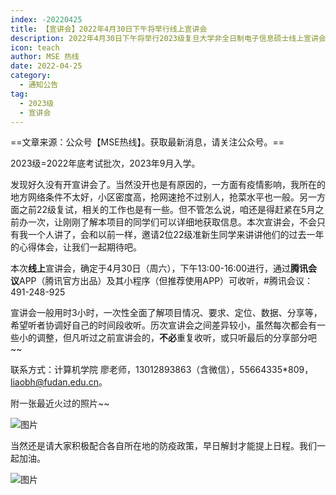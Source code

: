 ```yaml
---
index: -20220425
title: 【宣讲会】2022年4月30日下午将举行线上宣讲会
description: 2022年4月30日下午将举行2023级复旦大学非全日制电子信息硕士线上宣讲会
icon: teach
author: MSE 热线
date: 2022-04-25
category:
  - 通知公告
tag:
  - 2023级
  - 宣讲会
---
```


==文章来源：公众号【MSE热线】。获取最新消息，请关注公众号。==

2023级=2022年底考试批次，2023年9月入学。

发现好久没有开宣讲会了。当然没开也是有原因的，一方面有疫情影响，我所在的地方网络条件不太好，小区密度高，抢网速抢不过别人，抢菜水平也一般。另一方面之前22级复试，相关的工作也是有一些。但不管怎么说，咱还是得赶紧在5月之前办一次，让刚刚了解本项目的同学们可以详细地获取信息。本次宣讲会，不会只有我一个人讲了，会和以前一样，邀请2位22级准新生同学来讲讲他们的过去一年的心得体会，让我们一起期待吧。

本次**线上**宣讲会，确定于4月30日（周六），下午13:00-16:00进行，通过**腾讯会议**APP（腾讯官方出品）及其小程序（但推荐使用APP）可收听，#腾讯会议：491-248-925

宣讲会一般用时3小时，一次性全面了解项目情况、要求、定位、数据、分享等，希望听者协调好自己的时间段收听。历次宣讲会之间差异较小，虽然每次都会有一些小的调整，但凡听过之前宣讲会的，**不必**重复收听，或只听最后的分享部分吧~~

联系方式：计算机学院 廖老师，13012893863（含微信），55664335*809，liaobh@fudan.edu.cn。


附一张最近火过的照片~~

![图片](https://zhuye-1308301598.file.myqcloud.com/markdown/640.png)

当然还是请大家积极配合各自所在地的防疫政策，早日解封才能提上日程。我们一起加油。

![图片](https://zhuye-1308301598.file.myqcloud.com/markdown/640.jpeg)